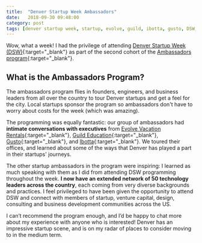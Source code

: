 ```yaml
---
title:  "Denver Startup Week Ambassadors"
date:   2018-09-30 09:48:00
category: post
tags: [denver startup week, startup, evolve, guild, ibotta, gusto, DSW, ambassadors, denver startup week ambassadors program]
---
```


Wow, what a week! I had the privilege of attending [Denver Startup Week (DSW)][dsw]{:target="_blank"} as part of the second cohort of the [Ambassadors program][ambassadors]{:target="_blank"}.

## What is the Ambassadors Program?

The ambassadors program flies in founders, engineers, and business leaders from all over the country to tour Denver startups and get a feel for the city. Local startups sponsor the program so ambassadors don't have to worry about costs for the week (which was amazing).

The programming was equally fantastic: our group of ambassadors had **intimate conversations with executives** from [Evolve Vacation Rentals][evolve]{:target="_blank"}, [Guild Education][guild]{:target="_blank"}, [Gusto][gusto]{:target="_blank"}, and [Ibotta][ibotta]{:target="_blank"}. We toured their offices, and learned about some of the ways that Denver has played a part in their startups' journeys.

The other startup ambassadors in the program were inspiring: I learned as much speaking with them as I did from attending DSW programming throughout the week. **I now have an extended network of 50 technology leaders across the country**, each coming from very diverse backgrounds and practices. I feel privileged to have been given the opportunity to attend DSW and connect with members of startup, venture capital, design, consulting and business development communities across the US.

I can’t recommend the program enough, and I’d be happy to chat more about my experience with anyone who is interested! Denver has an impressive startup scene, and is on my radar of places to consider moving to in the medium term.

[dsw]: https://www.denverstartupweek.org/
[ambassadors]: https://www.denverstartupweek.org/initiatives/ambassadors
[evolve]: https://evolvevacationrental.com/
[guild]: https://www.guildeducation.com/
[gusto]: https://gusto.com/
[ibotta]: https://ibotta.com/


